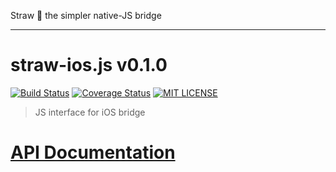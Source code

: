 Straw :tropical_drink: the simpler native-JS bridge

----
# straw-ios.js v0.1.0

[![Build Status](https://img.shields.io/travis/strawjs/straw-ios.js.svg?style=flat)](https://travis-ci.org/strawjs/straw-ios.js)
[![Coverage Status](https://coveralls.io/repos/strawjs/straw-ios.js/badge.png?branch=master)](https://coveralls.io/r/strawjs/straw-ios.js?branch=master)
[![MIT LICENSE](http://img.shields.io/badge/license-mit-blue.svg?style=flat)](https://raw.githubusercontent.com/strawjs/straw-ios.js/master/LICENSE)

> JS interface for iOS bridge

# [API Documentation](https://strawjs.github.io/straw-ios.js/doc/v0.1.0/index.html#!/api/straw.core)
